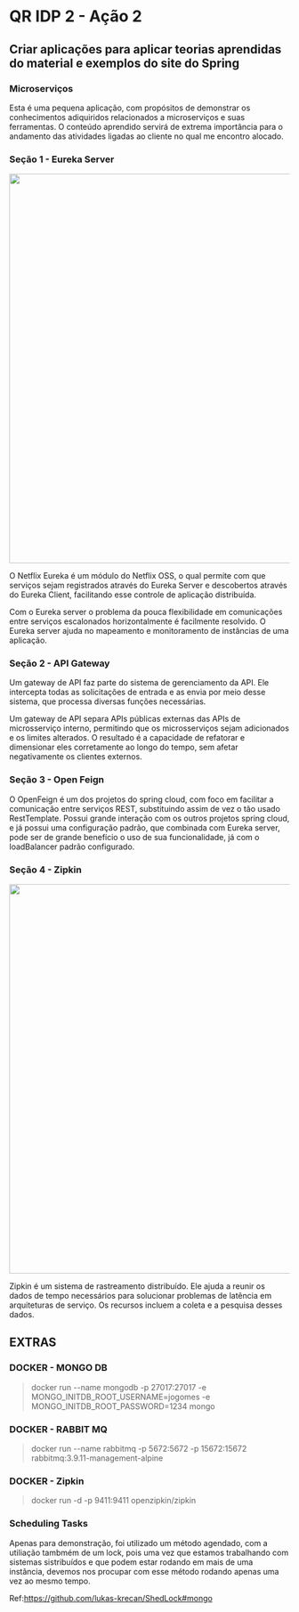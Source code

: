 # QR IDP 2 - Ação 2
## Criar aplicações para aplicar teorias aprendidas do material e exemplos do site do Spring 
### **Microserviços**

Esta é uma pequena aplicação, com propósitos de demonstrar os conhecimentos adiquiridos relacionados a microserviços e suas ferramentas.
O conteúdo aprendido servirá de extrema importância para o andamento das atividades ligadas ao cliente no qual me encontro alocado.

### **Seção 1 - Eureka Server**

<div>
    <img src="https://user-images.githubusercontent.com/34372105/155847668-ccf30b12-114c-4e5c-848a-22f719c879a5.PNG" width="700">
</div>

O Netflix Eureka é um módulo do Netflix OSS, o qual permite com que serviços sejam registrados através do 
Eureka Server e descobertos através do Eureka Client, facilitando esse controle de aplicação distribuída.

Com o Eureka server o problema da pouca flexibilidade em comunicações entre serviços escalonados horizontalmente
é facilmente resolvido. O Eureka server ajuda no mapeamento e monitoramento de instâncias de uma aplicação.

### **Seção 2 - API Gateway**

Um gateway de API faz parte do sistema de gerenciamento da API. Ele intercepta todas as solicitações de entrada e as 
envia por meio desse sistema, que processa diversas funções necessárias.

Um gateway de API separa APIs públicas externas das APIs de microsserviço interno, permitindo que os microsserviços 
sejam adicionados e os limites alterados. O resultado é a capacidade de refatorar e dimensionar eles corretamente ao 
longo do tempo, sem afetar negativamente os clientes externos. 

### **Seção 3 - Open Feign**

O OpenFeign é um dos projetos do spring cloud, com foco em facilitar a comunicação entre serviços REST, substituindo
assim de vez o tão usado RestTemplate. Possui grande interação com os outros projetos spring cloud, e já possui
uma configuração padrão, que combinada com Eureka server, pode ser de grande benefício o uso de sua funcionalidade,
já com o loadBalancer padrão configurado.

### **Seção 4 - Zipkin**

<div>
    <img src="https://user-images.githubusercontent.com/34372105/155847577-7750cc5b-9b88-4dcd-ae76-3b4a81d34f5d.PNG" width="700">
</div>

Zipkin é um sistema de rastreamento distribuído. Ele ajuda a reunir os dados de tempo necessários para solucionar 
problemas de latência em arquiteturas de serviço. Os recursos incluem a coleta e a pesquisa desses dados.

## **EXTRAS**

### **DOCKER - MONGO DB**
>docker run --name mongodb -p 27017:27017 -e MONGO_INITDB_ROOT_USERNAME=jogomes -e MONGO_INITDB_ROOT_PASSWORD=1234 mongo

### **DOCKER - RABBIT MQ**
>docker run --name rabbitmq -p 5672:5672 -p 15672:15672 rabbitmq:3.9.11-management-alpine

### **DOCKER - Zipkin**
>docker run -d -p 9411:9411 openzipkin/zipkin

### **Scheduling Tasks**
Apenas para demonstração, foi utilizado um método agendado, com a utiliação tambmém de um lock, pois uma
vez que estamos trabalhando com sistemas sistribuídos e que podem estar rodando em mais de uma instância,
devemos nos procupar com esse método rodando apenas uma vez ao mesmo tempo.

Ref:https://github.com/lukas-krecan/ShedLock#mongo